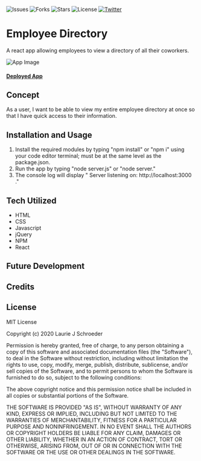 ![Issues](https://img.shields.io/github/issues/clauries/employee-directory)  ![Forks](https://img.shields.io/github/forks/clauries/employee-directory)  ![Stars](https://img.shields.io/github/stars/clauries/employee-directory)  ![License](https://img.shields.io/github/license/clauries/employee-directory)  [![Twitter](https://img.shields.io/twitter/url?style=social)](https://twitter.com/intent/tweet?text=Wow:&url=https%3A%2F%2Fgithub.com%2Fclauries%2Femployee-directory)

# Employee Directory
A react app allowing employees to view a directory of all their coworkers.


<img src="#" alt="App Image"/>

#### [Deployed App](https://pure-journey-91812.herokuapp.com/)

## Concept
As a user, I want to be able to view my entire employee directory at once so that I have quick access to their information.

## Installation and Usage
1. Install the required modules by typing "npm install" or "npm i" using your code editor terminal; must be at the same level as the package.json.
2. Run the app by typing "node server.js" or "node server."
3. The console log will display " Server listening on: http://localhost:3000 ."



## Tech Utilized
* HTML
* CSS
* Javascript
* jQuery
* NPM
* React




## Future Development


## Credits


## License

MIT License

Copyright (c) 2020 Laurie J Schroeder

Permission is hereby granted, free of charge, to any person obtaining a copy
of this software and associated documentation files (the "Software"), to deal
in the Software without restriction, including without limitation the rights
to use, copy, modify, merge, publish, distribute, sublicense, and/or sell
copies of the Software, and to permit persons to whom the Software is
furnished to do so, subject to the following conditions:

The above copyright notice and this permission notice shall be included in all
copies or substantial portions of the Software.

THE SOFTWARE IS PROVIDED "AS IS", WITHOUT WARRANTY OF ANY KIND, EXPRESS OR
IMPLIED, INCLUDING BUT NOT LIMITED TO THE WARRANTIES OF MERCHANTABILITY,
FITNESS FOR A PARTICULAR PURPOSE AND NONINFRINGEMENT. IN NO EVENT SHALL THE
AUTHORS OR COPYRIGHT HOLDERS BE LIABLE FOR ANY CLAIM, DAMAGES OR OTHER
LIABILITY, WHETHER IN AN ACTION OF CONTRACT, TORT OR OTHERWISE, ARISING FROM,
OUT OF OR IN CONNECTION WITH THE SOFTWARE OR THE USE OR OTHER DEALINGS IN THE
SOFTWARE.
